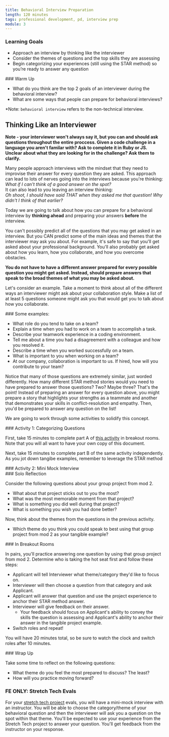 ```yaml
---
title: Behavioral Interview Preparation
length: 120 minutes
tags: professional development, pd, interview prep
module: 3
---
```


### Learning Goals

* Approach an interview by thinking like the interviewer
* Consider the themes of questions and the top skills they are assessing
* Begin categorizing your experiences (still using the STAR method) so you’re ready to answer any question

<section class="call-to-action">
### Warm Up

- What do you think are the top 2 goals of an interviewer during the behavioral interview?
- What are some ways that people can prepare for behavioral interviews?

*Note: `behavioral interview` refers to the non-technical interview.
</section>

## Thinking Like an Interviewer

**Note - your interviewer won't always say it, but you can and should ask questions throughout the entire proccess. Given a code challenge in a language you aren't familar with? Ask to complete it in Ruby or JS. Unclear about what they are looking for in the challenge? Ask them to clarify.**

Many people approach interviews with the mindset that they need to improvise their answer for every question they are asked. This approach can lead to lots of nerves going into the interviews because you're thinking:  
*What if I can't think of a good answer on the spot?*  
It can also lead to you leaving an interview thinking:  
*Oh shoot, I should have said THAT when they asked me that question! Why didn't I think of that earlier?*  

Today we are going to talk about how you can prepare for a behavioral interview by **thinking ahead** and preparing your answers **before** the interview.  

You can't possibly predict all of the questions that you may get asked in an interview. But you CAN predict some of the main ideas and themes that the interviewer may ask you about. For example, it's safe to say that you'll get asked about your professional background. You'll also probably get asked about how you learn, how you collaborate, and how you overcome obstacles.  

**You do not have to have a different answer prepared for every possible question you might get asked. Instead, should prepare answers that speak to the broad themes of what you may be asked about.**

Let's consider an example. Take a moment to think about all of the different ways an interviewer might ask about your collaboration style. Make a list of at least 5 questions someone might ask you that would get you to talk about how you collaborate.  

<section class="answer">
### Some examples:

- What role do you tend to take on a team?
- Explain a time when you had to work on a team to accomplish a task.
- Describe your teamwork experience in a coding environment.
- Tell me about a time you had a disagreement with a colleague and how you resolved it.
- Describe a time when you worked successfully on a team.
- What is important to you when working on a team?
- At our company, collaboration is important to us. If hired, how will you contribute to your team?
</section>

Notice that many of those questions are extremely similar, just worded differently. How many different STAR method stories would you need to have prepared to answer those questions? Two? Maybe three? That's the point! Instead of preparing an answer for every question above, you might prepare a story that highlights your strengths as a teammate and another that demonstrates your skills in conflict-resolution and empathy. Then, you'd be prepared to answer any question on the list!

We are going to work through some activities to solidify this concept.

<section class="call-to-action">
### Activity 1: Categorizing Questions

First, take 15 minutes to complete part A of [this activity](https://docs.google.com/spreadsheets/d/1UzP9XHcbKWSSG7S49VPCcJyijd9u6FwrJGdaYgI4Z20/edit?usp=sharing) in breakout rooms. Note that you will all want to have your own copy of this document.

Next, take 15 minutes to complete part B of the same activity independently.  As you jot down tangibe examples, remember to leverage the STAR method
</section>

<section class="call-to-action">
### Activity 2: Mini Mock Interview

<section class="answer">
### Solo Reflection  

Consider the following questions about your group project from mod 2.
- What about that project sticks out to you the most?
- What was the most memorable moment from that project?
- What is something you did well during that project?
- What is something you wish you had done better?

Now, think about the themes from the questions in the previous activity.
- Which theme do you think you could speak to best using that group project from mod 2 as your tangible example?
</section>

<section class="answer">
### In Breakout Rooms

In pairs, you'll practice answering one question by using that group project from mod 2. Determine who is taking the hot seat first and follow these steps:

- Applicant will tell Interviewer what theme/category they'd like to focus on.
- Interviewer will then choose a question from that category and ask Applicant.
- Applicant will answer that question and use the project experience to anchor their STAR method answer.
- Interviewer will give feedback on their answer. 
  - Your feedback should focus on Applicant's ability to convey the skills the question is assessing and Applicant's ability to anchor their answer in the tangible project example.
- Switch roles and repeat!

You will have 20 minutes total, so be sure to watch the clock and switch roles after 10 minutes.
</section>

</section>

<section class="call-to-action">
### Wrap Up

Take some time to reflect on the following questions:
- What theme do you feel the most prepared to discuss? The least?
- How will you practice moving forward?
</section>

### FE ONLY: Stretch Tech Evals

For your [stretch tech project](https://frontend.turing.edu/projects/module-3/stretch.html) evals, you will have a mini-mock interview with an instructor. You will be able to choose the category/theme of your behavioral question and then the interviewer will ask you a question on the spot within that theme. You'll be expected to use your experience from the Stretch Tech project to answer your question. You'll get feedback from the instructor on your response.
